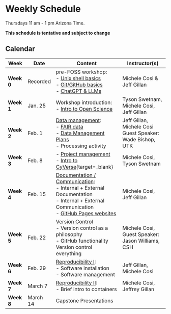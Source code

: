 # Weekly Schedule

Thursdays 11 am - 1 pm Arizona Time.
    
**This schedule is tentative and subject to change**

## Calendar

| Week | Date | Content |Instructor(s) |
|---|---|---|---|
| **Week 0** | Recorded | pre-FOSS workshop: <br> - [Unix shell basics](00_basics.md#the-unix-shell) <br> - [Git/GitHub basics](00_basics.md#git-and-github) <br> - [ChatGPT & LLMs](00_basics.md#introduction-to-promp-engineering)  | Michele Cosi & Jeff Gillan |
| **Week 1** | Jan. 25 | Workshop introduction: <br> - [Intro to Open Science](01_intro_open_sci.md) | Tyson Swetnam, Michele Cosi, Jeff Gillan|
| **Week 2** | Feb. 1 | [Data management](03_managing_data.md): <br> - [FAIR data](03_managing_data.md#fair-data) <br> - [Data Management Plans](03_managing_data.md#data-management-plans) <br> - Processing activity | Jeff Gillan, Michele Cosi <br> Guest Speaker: Wade Bishop, UTK  |
| **Week 3** | Feb. 8 | - [Project management](02_project_management.md) <br> - [Intro to CyVerse](https://learning.cyverse.org/what_is_cyverse/){target=_blank}| Michele Cosi, Tyson Swetnam | 
| **Week 4** | Feb. 15 | [Documentation / Communication](04_documentation_communication.md): <br> - Internal + External Documentation <br> - Internal + External Communication <br> - [GitHub Pages websites](documentation/githubpages.md) | Michele Cosi, Jeff Gillan| 
| **Week 5** | Feb. 22 | [Version Control](05_version_control.md) <br> - Version control as a philosophy <br> - GitHub functionality <br> Version control everything | Michele Cosi, <br> Guest Speaker: Jason Williams, CSH | 
| **Week 6** | Feb. 29 | [Reproducibility I](06_reproducibility_i.md): <br> - Software installation <br> - Software management | Jeff Gillan, Michele Cosi | 
| **Week 7** | March 7 | [Reproducibility II](07_reproducibility_ii.md): <br> - Brief intro to containers | Michele Cosi, Jeffrey Gillan |
| **Week 8** | March 14 | Capstone Presentations | 
